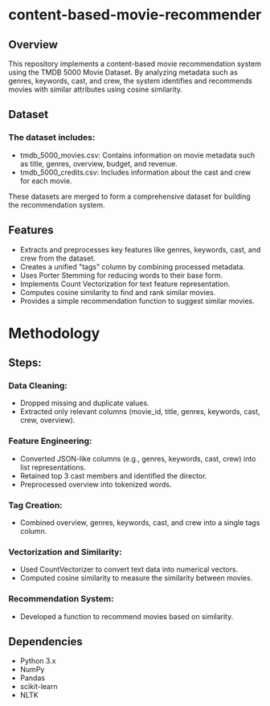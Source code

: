 # content-based-movie-recommender

## Overview
This repository implements a content-based movie recommendation system using the TMDB 5000 Movie Dataset. By analyzing metadata such as genres, keywords, cast, and crew, the system identifies and recommends movies with similar attributes using cosine similarity.


## Dataset

### The dataset includes:

- tmdb_5000_movies.csv: Contains information on movie metadata such as title, genres, overview, budget, and revenue.
- tmdb_5000_credits.csv: Includes information about the cast and crew for each movie.

These datasets are merged to form a comprehensive dataset for building the recommendation system.


## Features

- Extracts and preprocesses key features like genres, keywords, cast, and crew from the dataset.
- Creates a unified "tags" column by combining processed metadata.
- Uses Porter Stemming for reducing words to their base form.
- Implements Count Vectorization for text feature representation.
- Computes cosine similarity to find and rank similar movies.
- Provides a simple recommendation function to suggest similar movies.



# Methodology

## Steps:

### Data Cleaning:

- Dropped missing and duplicate values.
- Extracted only relevant columns (movie_id, title, genres, keywords, cast, crew, overview).

### Feature Engineering:

- Converted JSON-like columns (e.g., genres, keywords, cast, crew) into list representations.
- Retained top 3 cast members and identified the director.
- Preprocessed overview into tokenized words.

### Tag Creation:

- Combined overview, genres, keywords, cast, and crew into a single tags column.

### Vectorization and Similarity:

- Used CountVectorizer to convert text data into numerical vectors.
- Computed cosine similarity to measure the similarity between movies.

### Recommendation System:

- Developed a function to recommend movies based on similarity.


## Dependencies

- Python 3.x
- NumPy
- Pandas
- scikit-learn
- NLTK
